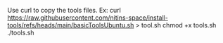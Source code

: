 Use curl to copy the tools files.
Ex:
curl https://raw.githubusercontent.com/nitins-space/install-tools/refs/heads/main/basicToolsUbuntu.sh > tool.sh
chmod +x tools.sh
./tools.sh
